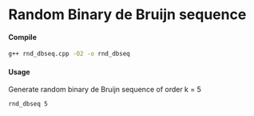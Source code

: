 # Random Binary de Bruijn sequence

#### Compile
```bash
g++ rnd_dbseq.cpp -O2 -o rnd_dbseq
```

#### Usage
Generate random binary de Bruijn sequence of order k = 5
```bash
rnd_dbseq 5
```
